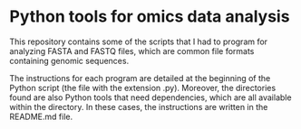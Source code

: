 # Python tools for omics data analysis  
This repository contains some of the scripts that I had to program for analyzing FASTA and FASTQ files, which are common file formats containing genomic sequences.  

The instructions for each program are detailed at the beginning of the Python script (the file with the extension .py). Moreover, the directories found are also Python tools that need dependencies, which are all available within the directory. In these cases, the instructions are written in the README.md file.

